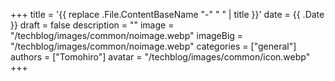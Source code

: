 +++
title = '{{ replace .File.ContentBaseName "-" " " | title }}'
date = {{ .Date }}
draft = false
description = ""
image = "/techblog/images/common/noimage.webp"
imageBig = "/techblog/images/common/noimage.webp"
categories = ["general"]
authors = ["Tomohiro"]
avatar = "/techblog/images/common/icon.webp"
+++

